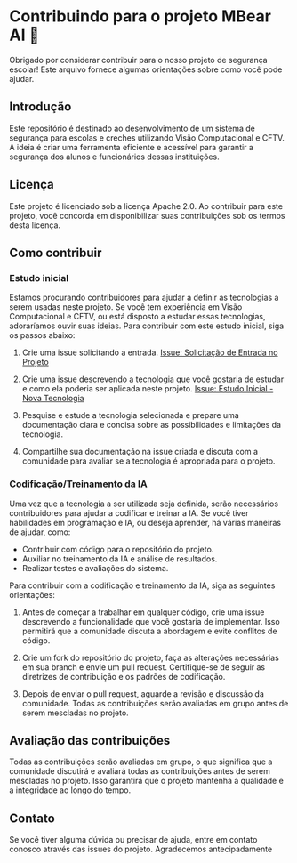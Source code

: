 # Contribuindo para o projeto MBear AI 🐻

Obrigado por considerar contribuir para o nosso projeto de segurança escolar! Este arquivo fornece algumas orientações sobre como você pode ajudar.

## Introdução

Este repositório é destinado ao desenvolvimento de um sistema de segurança para escolas e creches utilizando Visão Computacional e CFTV. A ideia é criar uma ferramenta eficiente e acessível para garantir a segurança dos alunos e funcionários dessas instituições.

## Licença

Este projeto é licenciado sob a licença Apache 2.0. Ao contribuir para este projeto, você concorda em disponibilizar suas contribuições sob os termos desta licença.

## Como contribuir

### Estudo inicial

Estamos procurando contribuidores para ajudar a definir as tecnologias a serem usadas neste projeto. Se você tem experiência em Visão Computacional e CFTV, ou está disposto a estudar essas tecnologias, adoraríamos ouvir suas ideias. Para contribuir com este estudo inicial, siga os passos abaixo:

1. Crie uma issue solicitando a entrada. [Issue: Solicitação de Entrada no Projeto](https://github.com/jrcosta/mbear-ai/issues/new?assignees=jrcosta&labels=&template=solicita%C3%A7%C3%A3o-de-entrada-no-projeto.md&title=Solicita%C3%A7%C3%A3o+de+Entrada+no+Projeto)

2. Crie uma issue descrevendo a tecnologia que você gostaria de estudar e como ela poderia ser aplicada neste projeto. [Issue: Estudo Inicial - Nova Tecnologia](https://github.com/jrcosta/mbear-ai/issues/new?assignees=&labels=&template=estudo-inicial----nova-tecnologia.md&title=%5BNome+da+Tecnologia%5D+-+Estudo+Inicial)

3. Pesquise e estude a tecnologia selecionada e prepare uma documentação clara e concisa sobre as possibilidades e limitações da tecnologia.

4. Compartilhe sua documentação na issue criada e discuta com a comunidade para avaliar se a tecnologia é apropriada para o projeto.

### Codificação/Treinamento da IA

Uma vez que a tecnologia a ser utilizada seja definida, serão necessários contribuidores para ajudar a codificar e treinar a IA. Se você tiver habilidades em programação e IA, ou deseja aprender, há várias maneiras de ajudar, como:

- Contribuir com código para o repositório do projeto.
- Auxiliar no treinamento da IA e análise de resultados.
- Realizar testes e avaliações do sistema.

Para contribuir com a codificação e treinamento da IA, siga as seguintes orientações:

1. Antes de começar a trabalhar em qualquer código, crie uma issue descrevendo a funcionalidade que você gostaria de implementar. Isso permitirá que a comunidade discuta a abordagem e evite conflitos de código.

2. Crie um fork do repositório do projeto, faça as alterações necessárias em sua branch e envie um pull request. Certifique-se de seguir as diretrizes de contribuição e os padrões de codificação.

3. Depois de enviar o pull request, aguarde a revisão e discussão da comunidade. Todas as contribuições serão avaliadas em grupo antes de serem mescladas no projeto.

## Avaliação das contribuições

Todas as contribuições serão avaliadas em grupo, o que significa que a comunidade discutirá e avaliará todas as contribuições antes de serem mescladas no projeto. Isso garantirá que o projeto mantenha a qualidade e a integridade ao longo do tempo.

## Contato

Se você tiver alguma dúvida ou precisar de ajuda, entre em contato conosco através das issues do projeto. Agradecemos antecipadamente
